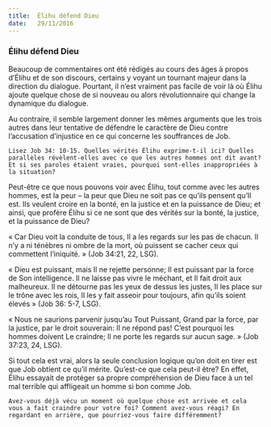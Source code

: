```yaml
---
title:  Élihu défend Dieu
date:   29/11/2016
---
```


### Élihu défend Dieu

Beaucoup de commentaires ont été rédigés au cours des âges à propos d’Élihu et de son discours, certains y voyant un tournant majeur dans la direction du dialogue. Pourtant, il n’est vraiment pas facile de voir là où Élihu ajoute quelque chose de si nouveau ou alors révolutionnaire qui change la dynamique du dialogue.

Au contraire, il semble largement donner les mêmes arguments que les trois autres dans leur tentative de défendre le caractère de Dieu contre l’accusation d’injustice en ce qui concerne les souffrances de Job.

`Lisez Job 34: 10-15. Quelles vérités Élihu exprime-t-il ici? Quelles parallèles révèlent-elles avec ce que les autres hommes ont dit avant? Et si ses paroles étaient vraies, pourquoi sont-elles inappropriées à la situation?`

Peut-être ce que nous pouvons voir avec Élihu, tout comme avec les autres hommes, est la peur – la peur que Dieu ne soit pas ce qu’ils pensent qu’Il est. Ils veulent croire en la bonté, en la justice et en la puissance de Dieu; et ainsi, que profère Élihu si ce ne sont que des vérités sur la bonté, la justice, et la puissance de Dieu?

« Car Dieu voit la conduite de tous, Il a les regards sur les pas de chacun. Il n’y a ni ténèbres ni ombre de la mort, où puissent se cacher ceux qui commettent l’iniquité. » (Job 34:21, 22, LSG).

« Dieu est puissant, mais Il ne rejette personne; Il est puissant par la force de Son intelligence. Il ne laisse pas vivre le méchant, et Il fait droit aux malheureux. Il ne détourne pas les yeux de dessus les justes, Il les place sur le trône avec les rois, Il les y fait asseoir pour toujours, afin qu’ils soient élevés » (Job 36: 5-7, LSG).

« Nous ne saurions parvenir jusqu’au Tout Puissant, Grand par la force, par la justice, par le droit souverain: Il ne répond pas! C’est pourquoi les hommes doivent Le craindre; Il ne porte les regards sur aucun sage. » (Job 37:23, 24, LSG).

Si tout cela est vrai, alors la seule conclusion logique qu’on doit en tirer est que Job obtient ce qu’il mérite. Qu’est-ce que cela peut-il être? En effet, Élihu essayait de protéger sa propre compréhension de Dieu face à un tel mal terrible qui affligeait un homme si bon comme Job.

`Avez-vous déjà vécu un moment où quelque chose est arrivée et cela vous a fait craindre pour votre foi? Comment avez-vous réagi? En regardant en arrière, que pourriez-vous faire différemment?`